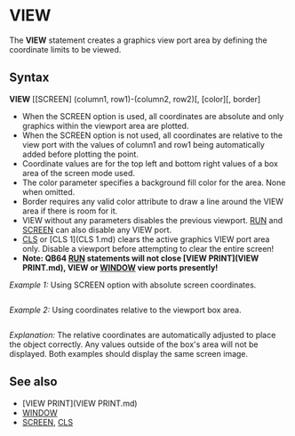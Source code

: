 # VIEW

The **VIEW** statement creates a graphics view port area by defining the coordinate limits to be viewed.

  

## Syntax

**VIEW** [[SCREEN] (column1, row1)-(column2, row2)[, [color][, border]
  

* When the SCREEN option is used, all coordinates are absolute and only graphics within the viewport area are plotted.
* When the SCREEN option is not used, all coordinates are relative to the view port with the values of column1 and row1 being automatically added before plotting the point.
* Coordinate values are for the top left and bottom right values of a box area of the screen mode used.
* The color parameter specifies a background fill color for the area. None when omitted.
* Border requires any valid color attribute to draw a line around the VIEW area if there is room for it.
* VIEW without any parameters disables the previous viewport. [RUN](RUN.md) and [SCREEN](SCREEN.md) can also disable any VIEW port.
* [CLS](CLS.md) or [CLS 1](CLS 1.md) clears the active graphics VIEW port area only. Disable a viewport before attempting to clear the entire screen!
* **Note: QB64 [RUN](RUN.md) statements will not close [VIEW PRINT](VIEW PRINT.md), VIEW or [WINDOW](WINDOW.md) view ports presently!**

  

*Example 1:* Using SCREEN option with absolute screen coordinates.

```  SCREEN 12  VIEW SCREEN (200, 200)-(400, 400), 1, 9 ' blue BG with light blue border  CIRCLE (220, 220), 20, 11 ' using the actual screen coordinates  
```

  

*Example 2:* Using coordinates relative to the viewport box area.

```  SCREEN 12  VIEW (200, 200)-(400, 400), 1, 9  CIRCLE (20, 20), 20, 11 ' using coordinates inside of the viewport  
```

*Explanation:* The relative coordinates are automatically adjusted to place the object correctly. Any values outside of the box's area will not be displayed. Both examples should display the same screen image.
  

## See also

* [VIEW PRINT](VIEW PRINT.md)
* [WINDOW](WINDOW.md)
* [SCREEN](SCREEN.md), [CLS](CLS.md)

  
